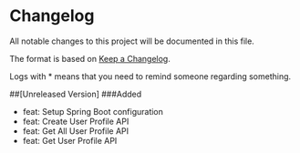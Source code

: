 # Changelog
All notable changes to this project will be documented in this file.

The format is based on [Keep a Changelog](http://keepachangelog.com/en/1.0.0/).

Logs with * means that you need to remind someone regarding something.

##[Unreleased Version]
###Added
- feat: Setup Spring Boot configuration
- feat: Create User Profile API
- feat: Get All User Profile API
- feat: Get User Profile API